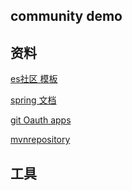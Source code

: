 ## community demo
## 资料

[es社区 模板](https://elasticsearch.cn )

[spring 文档](https://spring.io/guides)

[git Oauth apps](https://developer.github.com/apps/building-oauth-apps/authorizing-oauth-apps/)

[mvnrepository](https://mvnrepository.com)

## 工具
